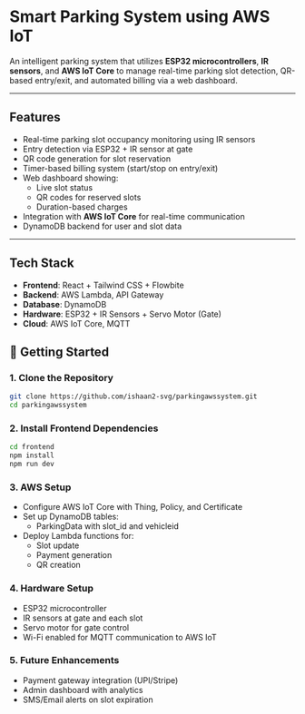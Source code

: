 # Smart Parking System using AWS IoT

An intelligent parking system that utilizes **ESP32 microcontrollers**, **IR sensors**, and **AWS IoT Core** to manage real-time parking slot detection, QR-based entry/exit, and automated billing via a web dashboard.

---

## Features

- Real-time parking slot occupancy monitoring using IR sensors
- Entry detection via ESP32 + IR sensor at gate
- QR code generation for slot reservation
- Timer-based billing system (start/stop on entry/exit)
- Web dashboard showing:
  - Live slot status
  - QR codes for reserved slots
  - Duration-based charges
- Integration with **AWS IoT Core** for real-time communication
- DynamoDB backend for user and slot data

---

## Tech Stack

- **Frontend**: React + Tailwind CSS + Flowbite
- **Backend**: AWS Lambda, API Gateway
- **Database**: DynamoDB
- **Hardware**: ESP32 + IR Sensors + Servo Motor (Gate)
- **Cloud**: AWS IoT Core, MQTT

## 🚀 Getting Started

### 1. Clone the Repository
```bash
git clone https://github.com/ishaan2-svg/parkingawssystem.git
cd parkingawssystem
```
### 2. Install Frontend Dependencies
```bash
cd frontend
npm install
npm run dev
```
### 3. AWS Setup

- Configure AWS IoT Core with Thing, Policy, and Certificate
- Set up DynamoDB tables:
  - ParkingData with slot_id and vehicleid
- Deploy Lambda functions for:
  - Slot update
  - Payment generation
  - QR creation

### 4. Hardware Setup

- ESP32 microcontroller
- IR sensors at gate and each slot
- Servo motor for gate control
- Wi-Fi enabled for MQTT communication to AWS IoT

### 5. Future Enhancements

- Payment gateway integration (UPI/Stripe)
- Admin dashboard with analytics
- SMS/Email alerts on slot expiration

